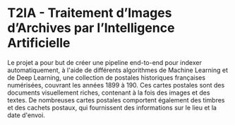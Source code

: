 # T2IA - Traitement d’Images d’Archives par l’Intelligence Artificielle

Le projet a pour but de créer une pipeline end-to-end pour indexer automatiquement, à l'aide de différents algorithmes de Machine Learning et de Deep Learning, une collection de postales historiques françaises numérisées, couvrant les années 1899 à 190. Ces cartes postales sont des documents visuellement riches, contenant à la fois des images et des textes. De nombreuses cartes postales comportent également des timbres et des cachets postaux, qui fournissent des informations sur le lieu et la date d'envoi.
